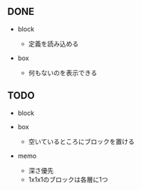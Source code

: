 ## DONE
- block
    - 定義を読み込める

- box
    - 何もないのを表示できる

## TODO
- block

- box
    - 空いているところにブロックを置ける

- memo
    - 深さ優先
    - 1x1x1のブロックは各層に1つ
